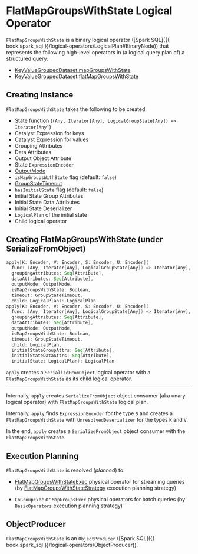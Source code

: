 # FlatMapGroupsWithState Logical Operator

`FlatMapGroupsWithState` is a binary logical operator ([Spark SQL]({{ book.spark_sql }}/logical-operators/LogicalPlan#BinaryNode)) that represents the following high-level operators in (a logical query plan of) a structured query:

* [KeyValueGroupedDataset.mapGroupsWithState](../KeyValueGroupedDataset.md#mapGroupsWithState)
* [KeyValueGroupedDataset.flatMapGroupsWithState](../operators/flatMapGroupsWithState.md)

## Creating Instance

`FlatMapGroupsWithState` takes the following to be created:

* <span id="func"> State function (`(Any, Iterator[Any], LogicalGroupState[Any]) => Iterator[Any]`)
* <span id="keyDeserializer"> Catalyst Expression for keys
* <span id="valueDeserializer"> Catalyst Expression for values
* <span id="groupingAttributes"> Grouping Attributes
* <span id="dataAttributes"> Data Attributes
* <span id="outputObjAttr"> Output Object Attribute
* <span id="stateEncoder"> State `ExpressionEncoder`
* <span id="outputMode"> [OutputMode](../OutputMode.md)
* <span id="isMapGroupsWithState"> `isMapGroupsWithState` flag (default: `false`)
* <span id="timeout"> [GroupStateTimeout](../GroupStateTimeout.md)
* <span id="hasInitialState"> `hasInitialState` flag (default: `false`)
* <span id="initialStateGroupAttrs"> Initial State Group Attributes
* <span id="initialStateDataAttrs"> Initial State Data Attributes
* <span id="initialStateDeserializer"> Initial State Deserializer
* <span id="initialState"> `LogicalPlan` of the initial state
* <span id="child"> Child logical operator

## <span id="apply"> Creating FlatMapGroupsWithState (under SerializeFromObject)

```scala
apply[K: Encoder, V: Encoder, S: Encoder, U: Encoder](
  func: (Any, Iterator[Any], LogicalGroupState[Any]) => Iterator[Any],
  groupingAttributes: Seq[Attribute],
  dataAttributes: Seq[Attribute],
  outputMode: OutputMode,
  isMapGroupsWithState: Boolean,
  timeout: GroupStateTimeout,
  child: LogicalPlan): LogicalPlan
apply[K: Encoder, V: Encoder, S: Encoder, U: Encoder](
  func: (Any, Iterator[Any], LogicalGroupState[Any]) => Iterator[Any],
  groupingAttributes: Seq[Attribute],
  dataAttributes: Seq[Attribute],
  outputMode: OutputMode,
  isMapGroupsWithState: Boolean,
  timeout: GroupStateTimeout,
  child: LogicalPlan,
  initialStateGroupAttrs: Seq[Attribute],
  initialStateDataAttrs: Seq[Attribute],
  initialState: LogicalPlan): LogicalPlan
```

`apply` creates a `SerializeFromObject` logical operator with a `FlatMapGroupsWithState` as its child logical operator.

---

Internally, `apply` creates `SerializeFromObject` object consumer (aka unary logical operator) with `FlatMapGroupsWithState` logical plan.

Internally, `apply` finds `ExpressionEncoder` for the type `S` and creates a `FlatMapGroupsWithState` with `UnresolvedDeserializer` for the types `K` and `V`.

In the end, `apply` creates a `SerializeFromObject` object consumer with the `FlatMapGroupsWithState`.

## Execution Planning

`FlatMapGroupsWithState` is resolved (_planned_) to:

* [FlatMapGroupsWithStateExec](../physical-operators/FlatMapGroupsWithStateExec.md) physical operator for streaming queries (by [FlatMapGroupsWithStateStrategy](../execution-planning-strategies/FlatMapGroupsWithStateStrategy.md) execution planning strategy)

* `CoGroupExec` or `MapGroupsExec` physical operators for batch queries (by `BasicOperators` execution planning strategy)

## <span id="ObjectProducer"> ObjectProducer

`FlatMapGroupsWithState` is an `ObjectProducer` ([Spark SQL]({{ book.spark_sql }}/logical-operators/ObjectProducer)).
